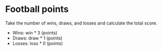 # Football points

Take the number of wins, draws, and losses and calculate the total score.

- Wins: win * 3 (points)
- Draws: draw * 1 (points)
- Losses: loss * 0 (points)
